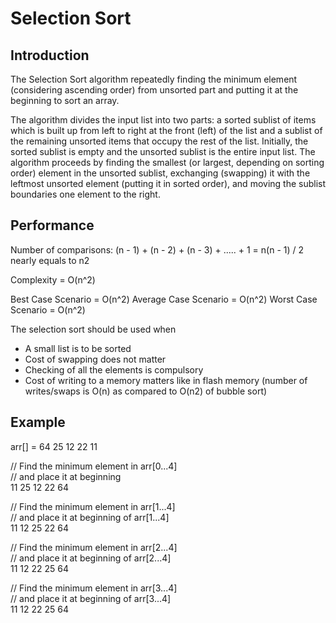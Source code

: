 # Selection Sort

## Introduction
The Selection Sort algorithm repeatedly finding the minimum element (considering ascending order) from unsorted part and putting it at the beginning to sort an array.

The algorithm divides the input list into two parts: a sorted sublist of items which is built up from left to right at the front (left) of the list and a sublist of the remaining unsorted items that occupy the rest of the list. Initially, the sorted sublist is empty and the unsorted sublist is the entire input list. The algorithm proceeds by finding the smallest (or largest, depending on sorting order) element in the unsorted sublist, exchanging (swapping) it with the leftmost unsorted element (putting it in sorted order), and moving the sublist boundaries one element to the right.

## Performance

Number of comparisons: (n - 1) + (n - 2) + (n - 3) + ..... + 1 = n(n - 1) / 2 nearly equals to n2

Complexity = O(n^2)

Best Case Scenario = O(n^2)
Average Case Scenario = O(n^2)
Worst Case Scenario = O(n^2)

The selection sort should be used when

- A small list is to be sorted
- Cost of swapping does not matter
- Checking of all the elements is compulsory
- Cost of writing to a memory matters like in flash memory (number of writes/swaps is O(n) as compared to O(n2) of bubble sort)

## Example

arr[] = 64 25 12 22 11

// Find the minimum element in arr[0...4]<br>
// and place it at beginning<br>
11 25 12 22 64<br>

// Find the minimum element in arr[1...4]<br>
// and place it at beginning of arr[1...4]<br>
11 12 25 22 64<br>

// Find the minimum element in arr[2...4]<br>
// and place it at beginning of arr[2...4]<br>
11 12 22 25 64<br>

// Find the minimum element in arr[3...4]<br>
// and place it at beginning of arr[3...4]<br>
11 12 22 25 64 <br>